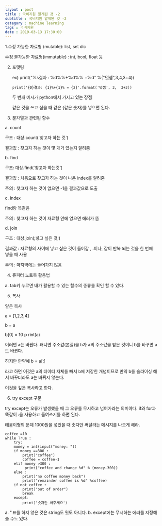 ```yaml
---
layout : post
title : 국비지원 알게된 것 -2
subtitle : 국비지원 알게된 것 -2
category : machine learning
tags : 국비지원
date : 2019-03-13 17:30:00
---
```



1.수정 가능한 자료형 (mutable): list, set dic

  수정 불가능한 자료형(immutable) : int, bool, float 등


2. 포맷팅

   ex) print("%s결과 : %d%%+%d%% =%d" %("덧셈",3,4,3+4))

       print('{0}결과: {1}%+{1}% = {2}'.format('덧셈', 3,  3+3))

   두 번째 예시가 python에서 가지고 있는 장점

   같은 것을 쓰고 싶을 때 같은 {같은 숫자}를 넣으면 된다.

3. 문자열과 관련된 함수

a. count

구조 : 대상.count('찾고자 하는 것')

결과값 : 찾고자 하는 것이 몇 개가 있는지 알려줌

b. find

구조: 대상.find('찾고자 하는것')

결과값 : 처음으로 찾고자 하는 것이 나온 index를 알려줌

주의 : 찾고자 하는 것이 없으면 -1을 결과값으로 도출

c. index

find랑 똑같음

주의 : 찾고자 하는 것이 자료형 안에 없으면 에러가 뜸

d. join

구조 : 대상.join(;넣고 싶은 것;)

결과값 : 자료형의 사이에 넣고 싶은 것이 들어감 , .이나, 같이 반복 되는 것을 한 번에 넣을 때 사용

주의 : 마지막에는 들어가지 않음



4. 쥬피터 노트북 활용법

a. tab키 누르면 내가 활용할 수 있는 함수의 종류를 확인 할 수 있다.


5. 복사

얕은 복사

a = [1,2,3,4]

b = a

b[0] = 10
p
rint(a)

이러면 a는 바뀐다. 왜냐면 주소값(본질)을 b가 a의 주소값을 받은 것이니 b를 바꾸면 a도 바뀐다.


하지만 만약에 b = a[:]

라고 하면 이것은 a의 데이터 자체를 빼서 b에 저장한 개념이므로 만약 b를 슬라이싱 해서 바꾸더라도 a는 바뀌지 않는다.

이것을 깊은 복사라고 한다.

6. try except 구문

try except는 오류가 발생했을 때 그 오류를 무시하고 넘어가라는 의미이다.
if와 for과 똑같이 :을 사용하고 들여쓰기를 하면 된다.

태윤이형의 문제
1000원을 넣었을 때 숫자만 써달라는 메시지를 나오게 해라.

~~~
coffee =10
while True :
    try:
    money = int(input("money: "))
    if money ==300 :
        print("coffee")
        coffee = coffee-1
    elif money >300 :
         print("coffee and change %d" % (money-300))
    else :
        print("no coffee money back")
        print("remainder coffee is %d" %coffee)
    if not coffee :
        print("out of order")
        break
    except:
        print('숫자만 써주세요')
~~~

a. ''표를 하지 않은 것은 string도 뭣도 아니다.
b. except에는 무시하는 에러를 지정해 줄 수도 있다.
